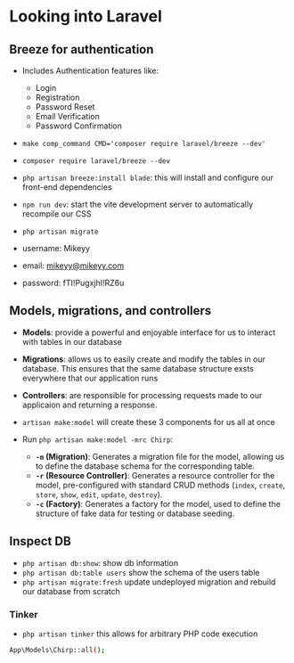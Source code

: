 # Looking into Laravel

## Breeze for authentication

- Includes Authentication features like:
    - Login
    - Registration
    - Password Reset
    - Email Verification
    - Password Confirmation
- `make comp_command CMD='composer require laravel/breeze --dev'`
- `composer require laravel/breeze --dev`
- `php artisan breeze:install blade`: this will install and configure our front-end dependencies
- `npm run dev`: start the vite development server to automatically recompile our CSS
- `php artisan migrate`

- username: Mikeyy
- email: mikeyy@mikeyy.com
- password: fTI!PugxjhI!RZ6u

## Models, migrations, and controllers

- **Models**: provide a powerful and enjoyable interface for us to interact with tables in our database
- **Migrations**: allows us to easily create and modify the tables in our database. This ensures that the same database structure exsts everywhere that our application runs
- **Controllers**: are responsible for processing requests made to our applicaion and returning a response.

- `artisan make:model` will create these 3 components for us all at once
- Run `php artisan make:model -mrc Chirp`:
    - **`-m` (Migration)**: Generates a migration file for the model, allowing us to define the database schema for the corresponding table.
    - **`-r` (Resource Controller)**: Generates a resource controller for the model, pre-configured with standard CRUD methods (`index`, `create`, `store`, `show`, `edit`, `update`, `destroy`).
    - **`-c` (Factory)**: Generates a factory for the model, used to define the structure of fake data for testing or database seeding.

## Inspect DB

- `php artisan db:show`: show db information
- `php artisan db:table users` show the schema of the users table
- `php artisan migrate:fresh` update undeployed migration and rebuild our database from scratch

### Tinker

- `php artisan tinker` this allows for arbitrary PHP code execution

```bash
App\Models\Chirp::all();
```
